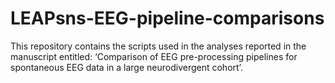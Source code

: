 # LEAPsns-EEG-pipeline-comparisons
This repository contains the scripts used in the analyses reported in the manuscript entitled: ‘Comparison of EEG pre-processing pipelines for spontaneous EEG data in a large neurodivergent cohort’.
